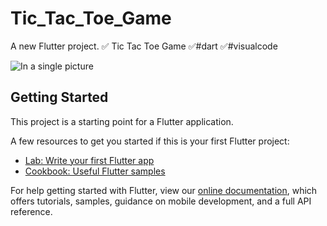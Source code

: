 # Tic_Tac_Toe_Game

A new Flutter project.
✅ Tic Tac Toe Game
✅#dart
✅#visualcode

![In a single picture](https://raw.githubusercontent.com/elhamebrahimpour/flutter-tic-tac-toe-game/master/tic-tac1.png)

## Getting Started

This project is a starting point for a Flutter application.

A few resources to get you started if this is your first Flutter project:

- [Lab: Write your first Flutter app](https://flutter.dev/docs/get-started/codelab)
- [Cookbook: Useful Flutter samples](https://flutter.dev/docs/cookbook)

For help getting started with Flutter, view our
[online documentation](https://flutter.dev/docs), which offers tutorials,
samples, guidance on mobile development, and a full API reference.
